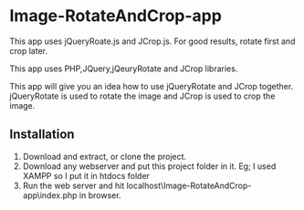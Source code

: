 # Image-RotateAndCrop-app
This app uses jQueryRoate.js and JCrop.js. For good results, rotate first and crop later. 

This app uses PHP,JQuery,jQeuryRotate and JCrop libraries. 

This app will give you an idea how to use jQueryRotate and JCrop together.
jQueryRotate is used to rotate the image and JCrop is used to crop the image.

Installation
------------

1. Download and extract, or clone the project.
2. Download any webserver and put this project folder in it. Eg; I used XAMPP so I put it in htdocs folder
3. Run the web server and hit localhost\Image-RotateAndCrop-app\index.php in browser.

